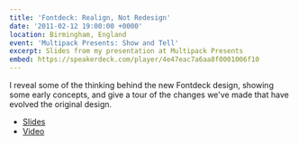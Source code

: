 ```yaml
---
title: 'Fontdeck: Realign, Not Redesign'
date: '2011-02-12 19:00:00 +0000'
location: Birmingham, England
event: 'Multipack Presents: Show and Tell'
excerpt: Slides from my presentation at Multipack Presents
embed: https://speakerdeck.com/player/4e47eac7a6aa8f0001006f10
---
```

I reveal some of the thinking behind the new Fontdeck design, showing some early concepts, and give a tour of the changes we've made that have evolved the original design.

  * [Slides](https://speakerdeck.com/paulrobertlloyd/fontdeck-realign-not-redesign)
  * [Video](https://vimeo.com/20347419)
